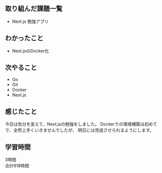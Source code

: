 ## 取り組んだ課題一覧
- Next.js 勉強アプリ

## わかったこと
- Next.jsのDocker化

## 次やること
- Go
- Git
- Docker
- Next.js

## 感じたこと
今日は気分を変えて、Next.jsの勉強をしました。
Dockerでの環境構築は初めてで、全然上手くいきませんでしたが、
明日には完成させられるようにします。

## 学習時間
3時間<br />
合計918時間
